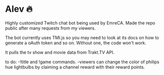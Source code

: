# Alev 🔥

Highly customized Twitch chat bot being used by EmreCA. Made the repo public after many requests from my viewers.

The bot currently uses TMI.js so you may need to look at its docs on how to generate a oAuth token and so on. Without one, the code won't work. 
 
It pulls the tv show and movie data from Trakt.TV API. 

to do:
-!title and !game commands.
-viewers can change the color of philips hue lightbulbs by claiming a channel reward with their reward points.
